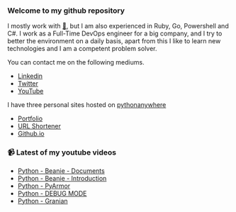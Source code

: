 ### Welcome to my github repository

I mostly work with [:snake:](https://www.python.org/), but I am also experienced in Ruby, Go, Powershell and C#. I work as a Full-Time DevOps engineer for a big company, and I try to better the environment on a daily basis, apart from this I like to learn new technologies and I am a competent problem solver.

You can contact me on the following mediums.
- [Linkedin](https://www.linkedin.com/in/r3ap3rpy)
- [Twitter](https://twitter.com/r3ap3rpy)
- [YouTube](https://www.youtube.com/channel/UC1qkMXH8d2I9DDAtBSeEHqg)

I have three personal sites hosted on [pythonanywhere](https://www.pythonanywhere.com/)
- [Portfolio](http://r3ap3rpy.pythonanywhere.com/)
- [URL Shortener](http://shortenpy.pythonanywhere.com/)
- [Github.io](https://r3ap3rpy.github.io/)

### :video_camera: Latest of my youtube videos
<!-- YOUTUBE:START -->
- [Python - Beanie - Documents](https://www.youtube.com/watch?v=vxSwM0_hm8c)
- [Python - Beanie - Introduction](https://www.youtube.com/watch?v=JVfA17t3HbI)
- [Python - PyArmor](https://www.youtube.com/watch?v=6p35DtbDBKo)
- [Python - DEBUG MODE](https://www.youtube.com/watch?v=QcwRxnHb_b4)
- [Python - Granian](https://www.youtube.com/watch?v=BWAM1_TCI3k)
<!-- YOUTUBE:END -->

